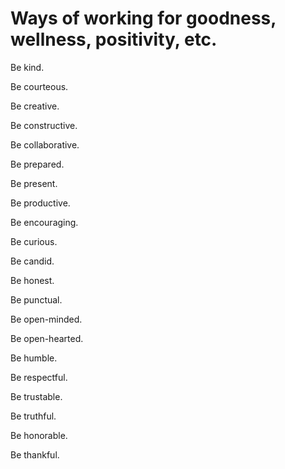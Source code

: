 # Ways of working for goodness, wellness, positivity, etc.

Be kind.

Be courteous.

Be creative.

Be constructive.

Be collaborative.

Be prepared.

Be present.

Be productive.

Be encouraging.

Be curious.

Be candid.

Be honest.

Be punctual.

Be open-minded.

Be open-hearted.

Be humble.

Be respectful.

Be trustable.

Be truthful.

Be honorable.

Be thankful.
